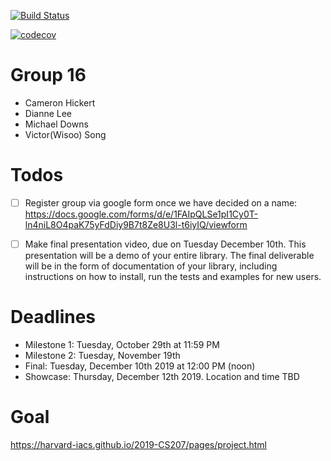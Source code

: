 [![Build Status](https://travis-ci.org/pirates-of-the-SEAS/cs207-FinalProject.svg?branch=master)](https://travis-ci.org/pirates-of-the-SEAS/cs207-FinalProject.svg?branch=master)

[![codecov](https://codecov.io/gh/pirates-of-the-SEAS/cs207-FinalProject/branch/master/graph/badge.svg)](https://codecov.io/gh/pirates-of-the-SEAS/cs207-FinalProject)

# Group 16

+ Cameron Hickert
+ Dianne Lee
+ Michael Downs
+ Victor(Wisoo) Song


# Todos

+ [ ] Register group via google form once we have decided on a name: https://docs.google.com/forms/d/e/1FAIpQLSe1pI1Cy0T-ln4niL8O4paK75yFdDiy9B7t8Ze8U3l-t6iyIQ/viewform

+ [ ] Make final presentation video, due on Tuesday December 10th. This presentation will be a demo of your entire library. The final deliverable will be in the form of documentation of your library, including instructions on how to install, run the tests and examples for new users.

# Deadlines

+ Milestone 1: Tuesday, October 29th at 11:59 PM
+ Milestone 2: Tuesday, November 19th
+ Final: Tuesday, December 10th 2019 at 12:00 PM (noon)
+ Showcase: Thursday, December 12th 2019. Location and time TBD 



# Goal
https://harvard-iacs.github.io/2019-CS207/pages/project.html
